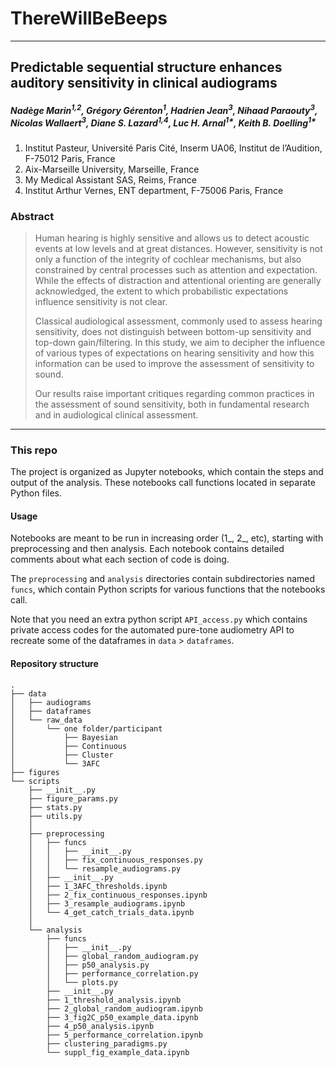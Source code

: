 # ThereWillBeBeeps

---

## Predictable sequential structure enhances auditory sensitivity in clinical audiograms

#####  Nadège Marin<sup>1,2</sup>, Grégory Gérenton<sup>1</sup>, Hadrien Jean<sup>3</sup>, Nihaad Paraouty<sup>3</sup>, Nicolas Wallaert<sup>3</sup>, Diane S. Lazard<sup>1,4</sup>, Luc H. Arnal<sup>1*</sup>, Keith B. Doelling<sup>1*</sup>

1.	Institut Pasteur, Université Paris Cité, Inserm UA06, Institut de l’Audition, F-75012 Paris, France
2.	Aix-Marseille University, Marseille, France
3.	My Medical Assistant SAS, Reims, France
4.	Institut Arthur Vernes, ENT department, F-75006 Paris, France

### Abstract

> Human hearing is highly sensitive and allows us to detect acoustic events at low levels and at great distances. 
> However, sensitivity is not only a function of the integrity of cochlear mechanisms, but also constrained by central 
> processes such as attention and expectation. While the effects of distraction and attentional orienting are generally 
> acknowledged, the extent to which probabilistic expectations influence sensitivity is not clear. 
> 
> Classical audiological assessment, commonly used to assess hearing sensitivity, does not distinguish between bottom-up
> sensitivity and top-down gain/filtering. In this study, we aim to decipher the influence of various types of 
> expectations on hearing sensitivity and how this information can be used to improve the assessment of sensitivity 
> to sound. 
> 
> Our results raise important critiques regarding common practices in the assessment of sound sensitivity, 
> both in fundamental research and in audiological clinical assessment.

---

### This repo

The project is organized as Jupyter notebooks, which contain the steps and output of the analysis. These notebooks call functions located in separate Python files.

#### Usage

Notebooks are meant to be run in increasing order (1_, 2_, etc), starting with preprocessing and then analysis. Each notebook contains detailed comments about what each section of code is doing.

The `preprocessing` and `analysis` directories contain subdirectories named `funcs`, which contain Python scripts for various functions that the notebooks call.

Note that you need an extra python script `API_access.py` which contains private access codes for the automated pure-tone audiometry API to recreate some of the dataframes in `data` > `dataframes`.

#### Repository structure

```
.
├── data
│   ├── audiograms
│   ├── dataframes
│   └── raw_data
│       └── one folder/participant
│           ├── Bayesian
│           ├── Continuous
│           ├── Cluster
│           └── 3AFC
├── figures
└── scripts
    ├── __init__.py
    ├── figure_params.py
    ├── stats.py
    ├── utils.py
    │
    ├── preprocessing
    │   ├── funcs
    │   │   ├── __init__.py
    │   │   ├── fix_continuous_responses.py
    │   │   └── resample_audiograms.py
    │   ├── __init__.py
    │   ├── 1_3AFC_thresholds.ipynb
    │   ├── 2_fix_continuous_responses.ipynb
    │   ├── 3_resample_audiograms.ipynb
    │   └── 4_get_catch_trials_data.ipynb
    │
    └── analysis
        ├── funcs
        │   ├── __init__.py
        │   ├── global_random_audiogram.py
        │   ├── p50_analysis.py
        │   ├── performance_correlation.py
        │   └── plots.py
        ├── __init__.py
        ├── 1_threshold_analysis.ipynb
        ├── 2_global_random_audiogram.ipynb
        ├── 3_fig2C_p50_example_data.ipynb
        ├── 4_p50_analysis.ipynb
        ├── 5_performance_correlation.ipynb
        ├── clustering_paradigms.py
        └── suppl_fig_example_data.ipynb

```

